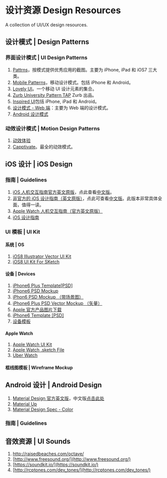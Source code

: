 设计资源 Design Resources
================

A collection of UI/UX design resources.

## 设计模式 | Design Patterns

### 界面设计模式 | UI Design Patterns

1. [Pattrns](http://www.pttrns.com/)，按模式提供优秀应用的截图。主要为 iPhone, iPad 和 iOS7 三大类。
2. [Mobile Patterns](http://www.mobile-patterns.com/)，移动设计模式。包括 iPhone 和 Android。
3. [Lovely UI](http://www.lovelyui.com/)。一个移动 UI 设计元素的集合。
4. [Zurb University Pattern TAP](http://patterntap.com/) Zurb 出品。
5. [Inspired UI](http://inspired-ui.com/)包括 iPhone, iPad 和 Android。
6. [设计模式 - Web 端](http://ui-patterns.com/patterns)：主要为 Web 端的设计模式。
7. [Android 设计模式](http://www.android-app-patterns.com/)

### 动效设计模式 | Motion Design Patterns

1. [动效体验](http://www.michaelvillar.com/motion)
2. [Capptivate](http://capptivate.co/)。最全的动效模式。

## iOS 设计 | iOS Design

### 指南 | Guidelines

1. [iOS 人机交互指南官方英文原版](https://developer.apple.com/library/ios/documentation/UserExperience/Conceptual/MobileHIG/)，点此查看[中文版](http://)。
2. [非官方的 iOS 设计指南（英文原版）](http://iosdesign.ivomynttinen.com/)，点此可查看[中文版](http://www.cocoachina.com/design/20141117/10233.html)。此版本非常具体全面，值得一读。
3. [Apple Watch 人机交互指南（官方英文原版）](https://developer.apple.com/library/prerelease/ios/documentation/UserExperience/Conceptual/WatchHumanInterfaceGuidelines/index.html)
4. [iOS 设计指南](https://developer.apple.com/design/)

### UI 模板 | UI Kit

#### 系统 | OS

1. [iOS8 Illustrator Vector UI Kit](http://mercury.io/blog/ios-8-illustrator-vector-ui-kit-update?ref=hackingui)
2. [iOS8 UI Kit For SKetch](https://github.com/rafaelconde/ios8-ui-kit)


#### 设备 | Devices

1. [iPhone6 Plus Template[PSD]](https://dribbble.com/shots/1731346-Free-iPhone-6-PLUS-5-5-inch-Templates-PSD)
2. [iPhone6 PSD Mockup](http://www.graphicsoulz.com/premium-item/iphone-6-psd-mockup-freebie/)
3. [iPhon6 PSD Mockup （带场景图）](https://dribbble.com/shots/1736601-6-Photorealistic-iPhone-6-mockups?list=users)
4. [iPhone6 Plus PSD Vector Mockup （矢量）](https://dribbble.com/shots/1719600-iPhone-6-Plus-Psd-Vector-Mockup?list=searches&tag=iphone_6&offset=14)
5. [Apple 官方产品图片下载](https://developer.apple.com/app-store/marketing/guidelines/#images)
6. [iPhone6 Template [PSD]](https://dribbble.com/shots/1722076-Free-4.iPhone-6-4-7-inch-Template-PSD)
7. [设备模板](http://www.sketchappsources.com/category/device.html)


#### Apple Watch

1. [Apple Watch UI Kit](https://dribbble.com/shots/1735649-Apple-Watch-GUI-PSD)
2. [Apple Watch .sketch File](https://dribbble.com/shots/1720013-Apple-WATCH)
3. [Uber Watch](https://dribbble.com/shots/1723575-Uber-Watch-Freebie)

#### 框线图模板 | Wireframe Mockup





## Android 设计 | Android Design

1. [Material Design 官方英文版](http://www.google.com/design/spec/material-design/introduction.html#)，中文版[点击此处](http://design.1sters.com/)
2. [Material Up](http://www.materialup.com/)
3. [Material Design Spec - Color](http://www.google.com/design/spec/style/color.html)

### 指南 | Guidelines

## 音效资源 | UI Sounds
1. [http://raisedbeaches.com/octave/
](http://raisedbeaches.com/octave/)
2. [http://www.freesound.org/](http://www.freesound.org/)
3. [https://soundkit.io/](https://soundkit.io/)
4. [http://rcptones.com/dev_tones/](http://rcptones.com/dev_tones/)






